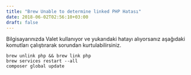 ```yaml
---
title: "Brew Unable to determine linked PHP Hatası"
date: 2018-06-02T02:56:10+03:00
draft: false
---
```

Bilgisayarınızda Valet kullanıyor ve yukarıdaki hatayı alıyorsanız aşağıdaki komutları çalıştırarak sorundan kurtulabilirsiniz.

```
brew unlink php && brew link php
brew services restart --all
composer global update
```